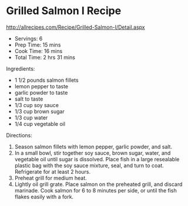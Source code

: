 # Grilled Salmon I Recipe

http://allrecipes.com/Recipe/Grilled-Salmon-I/Detail.aspx

* Servings: 6
* Prep Time:  15 mins
* Cook Time:  16 mins
* Total Time:  2 hrs 31 mins

Ingredients:

* 1 1/2 pounds salmon fillets
* lemon pepper to taste
* garlic powder to taste
* salt to taste
* 1/3 cup soy sauce
* 1/3 cup brown sugar
* 1/3 cup water
* 1/4 cup vegetable oil

Directions:

1. Season salmon fillets with lemon pepper, garlic powder, and salt.
2. In a small bowl, stir together soy sauce, brown sugar, water, and vegetable oil until sugar is dissolved. Place fish in a large resealable plastic bag with the soy sauce mixture, seal, and turn to coat. Refrigerate for at least 2 hours.
3. Preheat grill for medium heat.
4. Lightly oil grill grate. Place salmon on the preheated grill, and discard marinade. Cook salmon for 6 to 8 minutes per side, or until the fish flakes easily with a fork.
